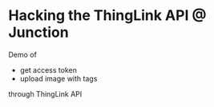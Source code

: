 Hacking the ThingLink API @ Junction
====================================
Demo of

* get access token
* upload image with tags

through ThingLink API
